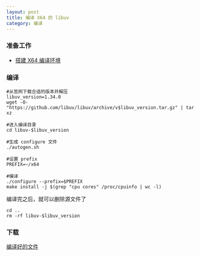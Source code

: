 ```yaml
---
layout: post
title: 编译 X64 的 libuv
category: 编译
---
```


### 准备工作
- [搭建 X64 编译环境][x64-environment]

### 编译
```shell
#从官网下载合适的版本并解压
libuv_version=1.34.0
wget -O- "https://github.com/libuv/libuv/archive/v$libuv_version.tar.gz" | tar xz

#进入编译目录
cd libuv-$libuv_version

#生成 configure 文件
./autogen.sh

#设置 prefix
PREFIX=~/x64

#编译
./configure --prefix=$PREFIX
make install -j $(grep "cpu cores" /proc/cpuinfo | wc -l)
```

编译完之后，就可以删除源文件了
```shell
cd ..
rm -rf libuv-$libuv_version
```

### 下载
[编译好的文件](/assets/x64-libuv.tar.gz)

[x64-environment]: /编译/2019/11/23/x64-environment.html
